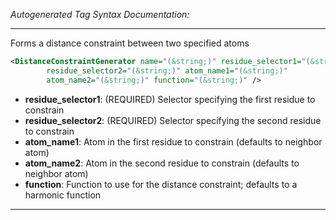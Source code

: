 <!-- THIS IS AN AUTOGENERATED FILE: Don't edit it directly, instead change the schema definition in the code itself. -->

_Autogenerated Tag Syntax Documentation:_

---
Forms a distance constraint between two specified atoms

```xml
<DistanceConstraintGenerator name="(&string;)" residue_selector1="(&string;)"
        residue_selector2="(&string;)" atom_name1="(&string;)"
        atom_name2="(&string;)" function="(&string;)" />
```

-   **residue_selector1**: (REQUIRED) Selector specifying the first residue to constrain
-   **residue_selector2**: (REQUIRED) Selector specifying the second residue to constrain
-   **atom_name1**: Atom in the first residue to constrain (defaults to neighbor atom)
-   **atom_name2**: Atom in the second residue to constrain (defaults to neighbor atom)
-   **function**: Function to use for the distance constraint; defaults to a harmonic function

---
